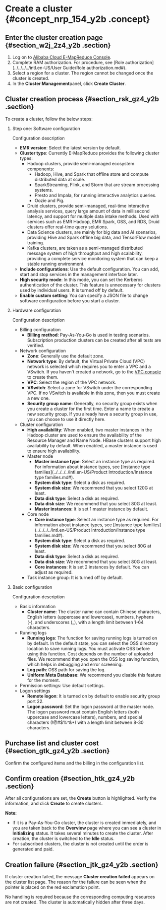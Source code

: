# Create a cluster {#concept_nrp_154_y2b .concept}

## Enter the cluster creation page {#section_w2j_2z4_y2b .section}

1.  Log on to [Alibaba Cloud E-MapReduce Console](https://emr.console.aliyun.com/#/ap-southeast-1).
2.  Complete RAM authorization. For procedure, see [Role authorization](../../../../intl.en-US/User Guide/Role authorization.md#).
3.  Select a region for a cluster. The region cannot be changed once the cluster is created.
4.  In the **Cluster Management**panel, click **Create Cluster**.

## Cluster creation process {#section_rsk_gz4_y2b .section}

To create a cluster, follow the below steps:

1.  Step one: Software configuration

    Configuration description

    -   **EMR version**: Select the latest version by default.
    -   **Cluster type**: Currently E-MapReduce provides the following cluster types:
        -   Hadoop clusters, provide semi-managed ecosystem components:
            -   Hadoop, Hive, and Spark that offline store and compute distributed data at scale.
            -   SparkStreaming, Flink, and Storm that are stream processing systems.
            -   Presto and Impala, for running interactive analytics queries.
            -   Oozie and Pig.
        -   Druid clusters, provide semi-managed, real-time interactive analysis services, query large amount of data in millisecond latency, and support for multiple data intake methods. Used with services such as EMR Hadoop, EMR Spark, OSS, and RDS, Druid clusters offer real-time query solutions.
        -   Data Science clusters, are mainly for big data and AI scenarios, providing Hive and Spark offline big data, and TensorFlow model training.
        -   Kafka clusters, are taken as a semi-managed distributed message system of high throughput and high scalability, providing a complete service monitoring system that can keep a stable running environment.
    -   **Include configurations**: Use the default configuration. You can add, start and stop services in the management interface later.
    -   **High security mode**: In this mode, you can set the Kerberos authentication of the cluster. This feature is unnecessary for clusters used by individual users. It is turned off by default.
    -   **Enable custom setting**: You can specify a JSON file to change software configuration before you start a cluster.
2.  Hardware configuration

    Configuration description

    -   Billing configuration
        -   **Billing method**: Pay-As-You-Go is used in testing scenarios. Subscription production clusters can be created after all tests are verified.
    -   Network configuration
        -   **Zone**: Generally use the default zone.
        -   **Network type**: By default, the Virtual Private Cloud \(VPC\) network is selected which requires you to enter a VPC and a VSwitch. If you haven't created a network, go to the [VPC console](https://vpc.console.aliyun.com/) to create them.
        -   **VPC**: Select the region of the VPC network.
        -   **VSwitch**: Select a zone for VSwitch under the corresponding VPC. If no VSwitch is available in this zone, then you must create a new one.
        -   **Security group name**: Generally, no security group exists when you create a cluster for the first time. Enter a name to create a new security group. If you already have a security group in use, you can choose to use it directly here.
    -   Cluster configuration
        -   **High availability**: When enabled, two master instances in the Hadoop cluster are used to ensure the availability of the Resource Manager and Name Node. HBase clusters support high availability by default. When enabled, a master instance is used to ensure high availability.
        -   Master node
            -   **Master instance type**: Select an instance type as required. For information about instance types, see [Instance type families](../../../../intl.en-US/Product Introduction/Instance type families.md#).
            -   **System disk type**: Select a disk as required.
            -   **System disk size**: We recommend that you select 120G at least.
            -   **Data disk type**: Select a disk as required.
            -   **Data disk size**: We recommend that you select 80G at least.
            -   **Master instances**: It is set 1 master instance by default.
        -   Core node
            -   **Core instance type**: Select an instance type as required. For information about instance types, see [Instance type families](../../../../intl.en-US/Product Introduction/Instance type families.md#).
            -   **System disk type**: Select a disk as required.
            -   **System disk size**: We recommend that you select 80G at least.
            -   **Data disk type**: Select a disk as required.
            -   **Data disk size**: We recommend that you select 80G at least.
            -   **Core instances**: It is set 2 instances by default. You can adjust as required.
        -   Task instance group: It is turned off by default.
3.  Basic configuration

    Configuration description

    -   Basic information
        -   **Cluster name**: The cluster name can contain Chinese characters, English letters \(uppercase and lowercase\), numbers, hyphens \(-\), and underscores \(\_\), with a length limit between 1-64 characters.
    -   Running logs
        -   **Running logs**: The function for saving running logs is turned on by default. In the default state, you can select the OSS directory location to save running logs. You must activate OSS before using this function. Cost depends on the number of uploaded files. We recommend that you open the OSS log saving function, which helps in debugging and error screening.
        -   **Log path**: OSS path for saving the log.
        -   **Uniform Meta Database**: We recommend you disable this feature for the moment.
    -   Permission settings: Use default settings.
    -   Logon settings
        -   **Remote logon**: It is turned on by default to enable security group port 22.
        -   **Logon password**: Set the logon password at the master node. The logon password must contain English letters \(both uppercase and lowercase letters\), numbers, and special characters \(!@\#$%^&\*\) with a length limit between 8-30 characters.

## Purchase list and cluster cost {#section_gtk_gz4_y2b .section}

Confirm the configured items and the billing in the configuration list.

## Confirm creation {#section_htk_gz4_y2b .section}

After all configurations are set, the **Create** button is highlighted. Verify the information, and click **Create** to create clusters.

**Note:** 

-   If it is a Pay-As-You-Go cluster, the cluster is created immediately, and you are taken back to the **Overview** page where you can see a cluster in **Initializing** status. It takes several minutes to create the cluster. After creation, the cluster is switched to the **Idle** status.
-   For subscribed clusters, the cluster is not created until the order is generated and paid.

## Creation failure {#section_jtk_gz4_y2b .section}

If cluster creation failed, the message **Cluster creation failed** appears on the cluster list page. The reason for the failure can be seen when the pointer is placed on the red exclamation point.

No handling is required because the corresponding computing resources are not created. The cluster is automatically hidden after three days.

